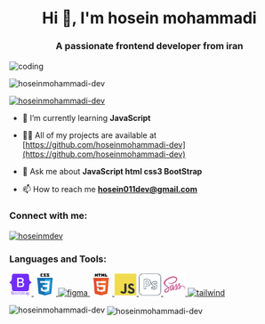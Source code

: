 <h1 align="center">Hi 👋, I'm hosein mohammadi</h1>
<h3 align="center">A passionate frontend developer from iran</h3>

<img align="center" alt="coding" width="100%" height="240px" object-fit="cover" object-position="top"   src="https://i.giphy.com/26tn33aiTi1jkl6H6.webp" >

<p align="left"> <img src="https://komarev.com/ghpvc/?username=hoseinmohammadi-dev&label=Profile%20views&color=0e75b6&style=flat" alt="hoseinmohammadi-dev" /> </p>
<p align="left"> <a href="https://github.com/ryo-ma/github-profile-trophy"><img src="https://github-profile-trophy.vercel.app/?username=hoseinmohammadi-dev" alt="hoseinmohammadi-dev" /></a> </p>

- 🌱 I’m currently learning **JavaScript**

- 👨‍💻 All of my projects are available at [https://github.com/hoseinmohammadi-dev](https://github.com/hoseinmohammadi-dev)

- 💬 Ask me about **JavaScript html css3 BootStrap**

- 📫 How to reach me **hosein011dev@gmail.com**

<h3 align="left">Connect with me:</h3>
<p align="left">
<a href="https://instagram.com/hoseinmdev" target="blank"><img align="center" src="https://raw.githubusercontent.com/rahuldkjain/github-profile-readme-generator/master/src/images/icons/Social/instagram.svg" alt="hoseinmdev" height="30" width="40" /></a>
</p>

<h3 align="left">Languages and Tools:</h3>
<p align="left"> <a href="https://getbootstrap.com" target="_blank" rel="noreferrer"> <img src="https://raw.githubusercontent.com/devicons/devicon/master/icons/bootstrap/bootstrap-plain-wordmark.svg" alt="bootstrap" width="40" height="40"/> </a> <a href="https://www.w3schools.com/css/" target="_blank" rel="noreferrer"> <img src="https://raw.githubusercontent.com/devicons/devicon/master/icons/css3/css3-original-wordmark.svg" alt="css3" width="40" height="40"/> </a> <a href="https://www.figma.com/" target="_blank" rel="noreferrer"> <img src="https://www.vectorlogo.zone/logos/figma/figma-icon.svg" alt="figma" width="40" height="40"/> </a> <a href="https://www.w3.org/html/" target="_blank" rel="noreferrer"> <img src="https://raw.githubusercontent.com/devicons/devicon/master/icons/html5/html5-original-wordmark.svg" alt="html5" width="40" height="40"/> </a> <a href="https://developer.mozilla.org/en-US/docs/Web/JavaScript" target="_blank" rel="noreferrer"> <img src="https://raw.githubusercontent.com/devicons/devicon/master/icons/javascript/javascript-original.svg" alt="javascript" width="40" height="40"/> </a> <a href="https://www.photoshop.com/en" target="_blank" rel="noreferrer"> <img src="https://raw.githubusercontent.com/devicons/devicon/master/icons/photoshop/photoshop-line.svg" alt="photoshop" width="40" height="40"/> </a> <a href="https://sass-lang.com" target="_blank" rel="noreferrer"> <img src="https://raw.githubusercontent.com/devicons/devicon/master/icons/sass/sass-original.svg" alt="sass" width="40" height="40"/> </a> <a href="https://tailwindcss.com/" target="_blank" rel="noreferrer"> <img src="https://www.vectorlogo.zone/logos/tailwindcss/tailwindcss-icon.svg" alt="tailwind" width="40" height="40"/> </a> </p>

<p><img align="left" src="https://github-readme-stats.vercel.app/api/top-langs?username=hoseinmohammadi-dev&show_icons=true&locale=en&layout=compact" alt="hoseinmohammadi-dev" /></p>

<p>&nbsp;<img align="center" src="https://github-readme-stats.vercel.app/api?username=hoseinmohammadi-dev&show_icons=true&locale=en" alt="hoseinmohammadi-dev" /></p>



